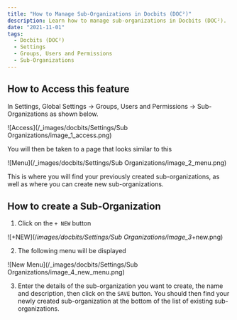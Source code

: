 ```yaml
---
title: "How to Manage Sub-Organizations in Docbits (DOC²)"
description: Learn how to manage sub-organizations in Docbits (DOC²). 
date: "2021-11-01"
tags:
  - Docbits (DOC²)
  - Settings
  - Groups, Users and Permissions
  - Sub-Organizations
---
```


## How to Access this feature

In Settings, Global Settings → Groups, Users and Permissions → Sub-Organizations as shown below.

![Access](/_images/docbits/Settings/Sub Organizations/image_1_access.png)

You will then be taken to a page that looks similar to this

![Menu](/_images/docbits/Settings/Sub Organizations/image_2_menu.png)

This is where you will find your previously created sub-organizations, as well as where you can create new sub-organizations.


## How to create a Sub-Organization

1. Click on the `+ NEW` button

![+NEW](/_images/docbits/Settings/Sub Organizations/image_3_+new.png)

2. The following menu will be displayed

![New Menu](/_images/docbits/Settings/Sub Organizations/image_4_new_menu.png)

3. Enter the details of the sub-organization you want to create, the name and description, then click on the `SAVE` button. You should then find your newly created sub-organization at the bottom of the list of existing sub-organizations.